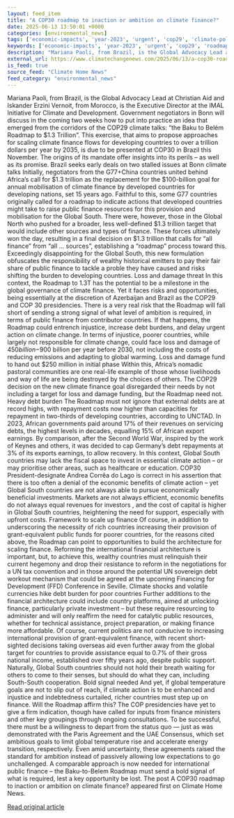 ```yaml
---
layout: feed_item
title: "A COP30 roadmap to inaction or ambition on climate finance?"
date: 2025-06-13 13:50:01 +0000
categories: [environmental_news]
tags: ['economic-impacts', 'year-2023', 'urgent', 'cop29', 'climate-policy', 'climate-summit', 'public-health', 'climate-health', 'climate-costs', 'paris-agreement']
keywords: ['economic-impacts', 'year-2023', 'urgent', 'cop29', 'roadmap', 'climate-policy', 'inaction', 'ambition']
description: "Mariana Paoli, from Brazil, is the Global Advocacy Lead at Christian Aid and Iskander Erzini Vernoit, from Morocco, is the Executive Director at the IMAL Ini..."
external_url: https://www.climatechangenews.com/2025/06/13/a-cop30-roadmap-to-inaction-or-ambition-on-climate-finance/
is_feed: true
source_feed: "Climate Home News"
feed_category: "environmental_news"
---
```


Mariana Paoli, from Brazil, is the Global Advocacy Lead at Christian Aid and Iskander Erzini Vernoit, from Morocco, is the Executive Director at the IMAL Initiative for Climate and Development. Government negotiators in Bonn will discuss in the coming two weeks how to put into practice an idea that emerged from the corridors of the COP29 climate talks: “the Baku to Belém Roadmap to $1.3 Trillion”. This exercise, that aims to propose approaches for scaling climate finance flows for developing countries to over a trillion dollars per year by 2035, is due to be presented at COP30 in Brazil this November. The origins of its mandate offer insights into its perils &#8211; as well as its promise. Brazil seeks early deals on two stalled issues at Bonn climate talks Initially, negotiators from the G77+China countries united behind Africa’s call for $1.3 trillion as the replacement for the $100-billion goal for annual mobilisation of climate finance by developed countries for developing nations, set 15 years ago. Faithful to this, some G77 countries originally called for a roadmap to indicate actions that developed countries might take to raise public finance resources for this provision and mobilisation for the Global South. There were, however, those in the Global North who pushed for a broader, less well-defined $1.3 trillion target that would include other sources and types of finance. These forces ultimately won the day, resulting in a final decision on $1.3 trillion that calls for “all finance” from “all … sources”, establishing a “roadmap” process toward this. Exceedingly disappointing for the Global South, this new formulation obfuscates the responsibility of wealthy historical emitters to pay their fair share of public finance to tackle a proble they have caused and risks shifting the burden to developing countries. Loss and damage threat In this context, the Roadmap to 1.3T has the potential to be a milestone in the global governance of climate finance. Yet it faces risks and opportunities, being essentially at the discretion of Azerbaijan and Brazil as the COP29 and COP 30 presidencies. There is a very real risk that the Roadmap will fall short of sending a strong signal of what level of ambition is required, in terms of public finance from contributor countries. If that happens, the Roadmap could entrench injustice, increase debt burdens, and delay urgent action on climate change. In terms of injustice, poorer countries, while largely not responsible for climate change, could face loss and damage of $450 billion-$900 billion per year before 2030, not including the costs of reducing emissions and adapting to global warming. Loss and damage fund to hand out $250 million in initial phase Within this, Africa’s nomadic pastoral communities are one real-life example of those whose livelihoods and way of life are being destroyed by the choices of others. The COP29 decision on the new climate finance goal disregarded their needs by not including a target for loss and damage funding, but the Roadmap need not. Heavy debt burden The Roadmap must not ignore that external debts are at record highs, with repayment costs now higher than capacities for repayment in two-thirds of developing countries, according to UNCTAD. In 2023, African governments paid around 17% of their revenues on servicing debts, the highest levels in decades, equalling 15% of African export earnings. By comparison, after the Second World War, inspired by the work of Keynes and others, it was decided to cap Germany’s debt repayments at 3% of its exports earnings, to allow recovery. In this context, Global South countries may lack the fiscal space to invest in essential climate action &#8211; or may prioritise other areas, such as healthcare or education. COP30 President-designate Andrea Corrêa do Lago is correct in his assertion that there is too often a denial of the economic benefits of climate action &#8211; yet Global South countries are not always able to pursue economically beneficial investments. Markets are not always efficient, economic benefits do not always equal revenues for investors , and the cost of capital is higher in Global South countries, heightening the need for support, especially with upfront costs. Framework to scale up finance Of course, in addition to underscoring the necessity of rich countries increasing their provision of grant-equivalent public funds for poorer countries, for the reasons cited above, the Roadmap can point to opportunities to build the architecture for scaling finance. Reforming the international financial architecture is important, but, to achieve this, wealthy countries must relinquish their current hegemony and drop their resistance to reform in the negotiations for a UN tax convention and in those around the potential UN sovereign debt workout mechanism that could be agreed at the upcoming Financing for Development (FFD) Conference in Seville. Climate shocks and volatile currencies hike debt burden for poor countries Further additions to the financial architecture could include country platforms, aimed at unlocking finance, particularly private investment &#8211; but these require resourcing to administer and will only reaffirm the need for catalytic public resources, whether for technical assistance, project preparation, or making finance more affordable. Of course, current politics are not conducive to increasing international provision of grant-equivalent finance, with recent short-sighted decisions taking overseas aid even further away from the global target for countries to provide assistance equal to 0.7% of their gross national income, established over fifty years ago, despite public support. Naturally, Global South countries should not hold their breath waiting for others to come to their senses, but should do what they can, including South-South cooperation. Bold signal needed And yet, if global temperature goals are not to slip out of reach, if climate action is to be enhanced and injustice and indebtedness curtailed, richer countries must step up on finance. Will the Roadmap affirm this? The COP presidencies have yet to give a firm indication, though have called for inputs from finance ministers and other key groupings through ongoing consultations. To be successful, there must be a willingness to depart from the status quo — just as was demonstrated with the Paris Agreement and the UAE Consensus, which set ambitious goals to limit global temperature rise and accelerate energy transition, respectively. Even amid uncertainty, these agreements raised the standard for ambition instead of passively allowing low expectations to go unchallenged. A comparable approach is now needed for international public finance &#8211; the Baku-to-Belem Roadmap must send a bold signal of what is required, lest a key opportunity be lost. The post A COP30 roadmap to inaction or ambition on climate finance? appeared first on Climate Home News.

[Read original article](https://www.climatechangenews.com/2025/06/13/a-cop30-roadmap-to-inaction-or-ambition-on-climate-finance/)
